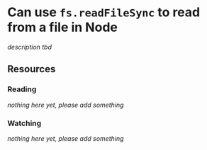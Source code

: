 # Can use `fs.readFileSync` to read from a file in Node
_description tbd_
## Resources
### Reading
_nothing here yet, please add something_
### Watching
_nothing here yet, please add something_

